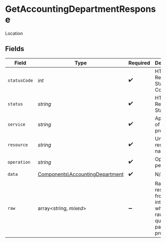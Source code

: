 # GetAccountingDepartmentResponse

Location


## Fields

| Field                                                                              | Type                                                                               | Required                                                                           | Description                                                                        | Example                                                                            |
| ---------------------------------------------------------------------------------- | ---------------------------------------------------------------------------------- | ---------------------------------------------------------------------------------- | ---------------------------------------------------------------------------------- | ---------------------------------------------------------------------------------- |
| `statusCode`                                                                       | *int*                                                                              | :heavy_check_mark:                                                                 | HTTP Response Status Code                                                          | 200                                                                                |
| `status`                                                                           | *string*                                                                           | :heavy_check_mark:                                                                 | HTTP Response Status                                                               | OK                                                                                 |
| `service`                                                                          | *string*                                                                           | :heavy_check_mark:                                                                 | Apideck ID of service provider                                                     | xero                                                                               |
| `resource`                                                                         | *string*                                                                           | :heavy_check_mark:                                                                 | Unified API resource name                                                          | subsidiaries                                                                       |
| `operation`                                                                        | *string*                                                                           | :heavy_check_mark:                                                                 | Operation performed                                                                | one                                                                                |
| `data`                                                                             | [Components\AccountingDepartment](../../Models/Components/AccountingDepartment.md) | :heavy_check_mark:                                                                 | N/A                                                                                |                                                                                    |
| `raw`                                                                              | array<string, *mixed*>                                                             | :heavy_minus_sign:                                                                 | Raw response from the integration when raw=true query param is provided            |                                                                                    |